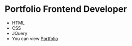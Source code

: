 # Portfolio Frontend Developer
- HTML
- CSS
- JQuery
- You can view [Portfolio]([veroswk.github.io/html_css_first-project/](https://veroswk.github.io/html_css_first-project/)https://veroswk.github.io/html_css_first-project/)
